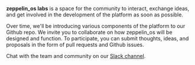 **zeppelin_os labs** is a space for the community to interact, exchange ideas, and get involved in the development of the platform as soon as possible.


Over time, we'll be introducing various components of the platform to our Github repo. We invite you to collaborate on how zeppelin_os will be designed and function. To participate, you can submit thoughts, ideas, and proposals in the form of pull requests and Github issues.

Chat with the team and community on our [Slack channel](https://slack.openzeppelin.org/).
